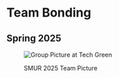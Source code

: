 # Team Bonding

## Spring 2025


<figure markdown="span">

  ![Group Picture at Tech Green](DSC02275.jpg)

  SMUR 2025 Team Picture</figcaption>

</figure>

